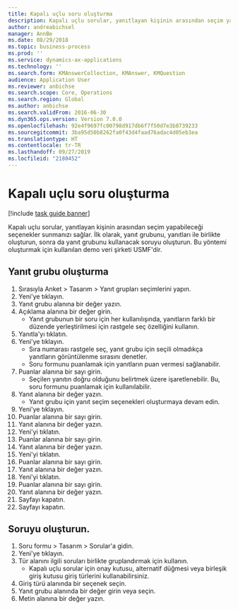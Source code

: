 ```yaml
---
title: Kapalı uçlu soru oluşturma
description: Kapalı uçlu sorular, yanıtlayan kişinin arasından seçim yapabileceği seçenekler sunmanızı sağlar.
author: andreabichsel
manager: AnnBe
ms.date: 08/29/2018
ms.topic: business-process
ms.prod: ''
ms.service: dynamics-ax-applications
ms.technology: ''
ms.search.form: KMAnswerCollection, KMAnswer, KMQuestion
audience: Application User
ms.reviewer: anbichse
ms.search.scope: Core, Operations
ms.search.region: Global
ms.author: anbichse
ms.search.validFrom: 2016-06-30
ms.dyn365.ops.version: Version 7.0.0
ms.openlocfilehash: 92e4f9697fc00798d917db6f7f50d7e3b8739233
ms.sourcegitcommit: 3ba95d50b8262fa0f43d4faad76adac4d05eb3ea
ms.translationtype: HT
ms.contentlocale: tr-TR
ms.lasthandoff: 09/27/2019
ms.locfileid: "2180452"
---
```

# <a name="create-a-closed-ended-question"></a>Kapalı uçlu soru oluşturma

[!include [task guide banner](../../includes/task-guide-banner.md)]

Kapalı uçlu sorular, yanıtlayan kişinin arasından seçim yapabileceği seçenekler sunmanızı sağlar. İlk olarak, yanıt grubunu, yanıtları ile birlikte oluşturun, sonra da yanıt grubunu kullanacak soruyu oluşturun. Bu yöntemi oluşturmak için kullanılan demo veri şirketi USMF'dir.


## <a name="create-an-answer-group"></a>Yanıt grubu oluşturma
1. Sırasıyla Anket > Tasarım > Yanıt grupları seçimlerini yapın.
2. Yeni'ye tıklayın.
3. Yanıt grubu alanına bir değer yazın.
4. Açıklama alanına bir değer girin.
    * Yanıt grubunun bir soru için her kullanılışında, yanıtların farklı bir düzende yerleştirilmesi için rastgele seç özelliğini kullanın.  
5. Yanıtla'yı tıklatın.
6. Yeni'ye tıklayın.
    * Sıra numarası rastgele seç, yanıt grubu için seçili olmadıkça yanıtların görüntülenme sırasını denetler.  
    * Soru formunu puanlamak için yanıtların puan vermesi sağlanabilir.  
7. Puanlar alanına bir sayı girin.
    * Seçilen yanıtın doğru olduğunu belirtmek üzere işaretlenebilir. Bu, soru formunu puanlamak için kullanılabilir.  
8. Yanıt alanına bir değer yazın.
    * Yanıt grubu için yanıt seçim seçenekleri oluşturmaya devam edin.  
9. Yeni'ye tıklayın.
10. Puanlar alanına bir sayı girin.
11. Yanıt alanına bir değer yazın.
12. Yeni'yi tıklatın.
13. Puanlar alanına bir sayı girin.
14. Yanıt alanına bir değer yazın.
15. Yeni'yi tıklatın.
16. Puanlar alanına bir sayı girin.
17. Yanıt alanına bir değer yazın.
18. Yeni'yi tıklatın.
19. Puanlar alanına bir sayı girin.
20. Yanıt alanına bir değer yazın.
21. Sayfayı kapatın.
22. Sayfayı kapatın.

## <a name="create-the-question"></a>Soruyu oluşturun.
1. Soru formu > Tasarım > Sorular'a gidin.
2. Yeni'ye tıklayın.
3. Tür alanını ilgili soruları birlikte gruplandırmak için kullanın.
    * Kapalı uçlu sorular için onay kutusu, alternatif düğmesi veya birleşik giriş kutusu giriş türlerini kullanabilirsiniz.  
4. Giriş türü alanında bir seçenek seçin.
5. Yanıt grubu alanında bir değer girin veya seçin.
6. Metin alanına bir değer yazın.

